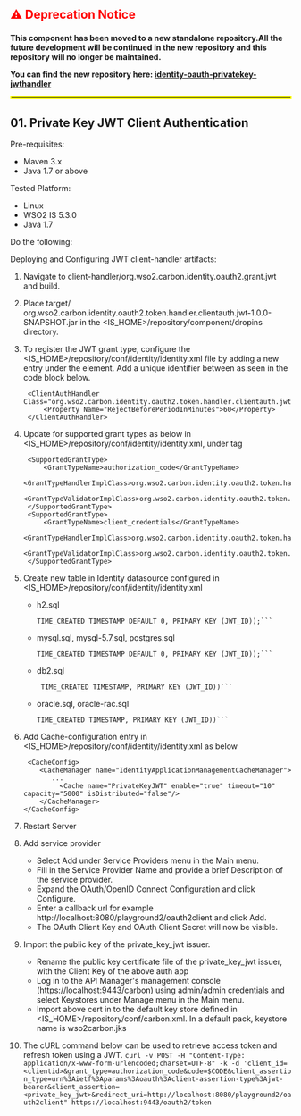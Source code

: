 ## <p style="color: red; font-weight: bold;">⚠️ Deprecation Notice </p>

**This component has been moved to a new standalone repository.All the future development will be
continued in the new repository and this repository will no longer be maintained.**

**You can find the new repository here: [identity-oauth-privatekey-jwthandler](https://github.com/wso2-extensions/identity-oauth-privatekey-jwthandler)**


<hr style="border: 2px solid yellow;" />

## 01. Private Key JWT Client Authentication 

Pre-requisites:

- Maven 3.x
- Java 1.7 or above

Tested Platform:

- Linux
- WSO2 IS 5.3.0
- Java 1.7

Do the following:

Deploying and Configuring JWT client-handler artifacts:
1. Navigate to client-handler/org.wso2.carbon.identity.oauth2.grant.jwt and build.

2. Place target/
org.wso2.carbon.identity.oauth2.token.handler.clientauth.jwt-1.0.0-SNAPSHOT.jar in the <IS_HOME>/repository/component/dropins directory.

3. To register the JWT grant type, configure the <IS_HOME>/repository/conf/identity/identity.xml file by adding a new entry under the <OAuth><ClientAuthHandlers> element. Add a unique <ClientAuthHandler> identifier between as seen in the code block below.

        <ClientAuthHandler Class="org.wso2.carbon.identity.oauth2.token.handler.clientauth.jwt.PrivateKeyJWTClientAuthHandler">
            <Property Name="RejectBeforePeriodInMinutes">60</Property>
        </ClientAuthHandler>
            
4. Update <GrantTypeValidatorImplClass> for supported grant types as below in <IS_HOME>/repository/conf/identity/identity.xml, under <SupportedGrantTypes> tag

        <SupportedGrantType>
            <GrantTypeName>authorization_code</GrantTypeName>
            <GrantTypeHandlerImplClass>org.wso2.carbon.identity.oauth2.token.handlers.grant.AuthorizationCodeGrantHandler</GrantTypeHandlerImplClass>
            <GrantTypeValidatorImplClass>org.wso2.carbon.identity.oauth2.token.handler.clientauth.jwt.validator.grant.JWTAuthorizationCodeGrantValidator</GrantTypeValidatorImplClass>
        </SupportedGrantType>
        <SupportedGrantType>
            <GrantTypeName>client_credentials</GrantTypeName>
            <GrantTypeHandlerImplClass>org.wso2.carbon.identity.oauth2.token.handlers.grant.ClientCredentialsGrantHandler</GrantTypeHandlerImplClass>
            <GrantTypeValidatorImplClass>org.wso2.carbon.identity.oauth2.token.handler.clientauth.jwt.validator.grant.JWTClientCredentialGrantValidator</GrantTypeValidatorImplClass>
        </SupportedGrantType>

5. Create new table in Identity datasource configured in <IS_HOME>/repository/conf/identity/identity.xml
   - h2.sql
       ```CREATE TABLE IF NOT EXISTS IDN_JWT_PRIVATE_KEY (JWT_ID VARCHAR(255), EXP_TIME TIMESTAMP DEFAULT 0,
       TIME_CREATED TIMESTAMP DEFAULT 0, PRIMARY KEY (JWT_ID));```
   - mysql.sql, mysql-5.7.sql, postgres.sql
       ```CREATE TABLE IF NOT EXISTS IDN_JWT_PRIVATE_KEY (JWT_ID VARCHAR(255), EXP_TIME TIMESTAMP DEFAULT 0,
       TIME_CREATED TIMESTAMP DEFAULT 0, PRIMARY KEY (JWT_ID));```

   - db2.sql
      ```CREATE TABLE IDN_JWT_PRIVATE_KEY (JWT_ID VARCHAR(255), EXP_TIME TIMESTAMP,
       TIME_CREATED TIMESTAMP, PRIMARY KEY (JWT_ID))```
   - oracle.sql, oracle-rac.sql
       ```CREATE TABLE IDN_JWT_PRIVATE_KEY (JWT_ID VARCHAR(255), EXP_TIME TIMESTAMP,
       TIME_CREATED TIMESTAMP, PRIMARY KEY (JWT_ID))```

6. Add Cache-configuration entry in <IS_HOME>/repository/conf/identity/identity.xml as below

        <CacheConfig>
           <CacheManager name="IdentityApplicationManagementCacheManager">
              ...
   	            <Cache name="PrivateKeyJWT" enable="true" timeout="10" capacity="5000" isDistributed="false"/>
           </CacheManager>
       </CacheConfig>
       
7. Restart Server
8. Add service provider
    - Select Add under Service Providers menu in the Main menu.
    - Fill in the Service Provider Name and provide a brief Description of the service provider.
    - Expand the OAuth/OpenID Connect Configuration and click Configure.
    - Enter a callback url for example http://localhost:8080/playground2/oauth2client and click Add.
    - The OAuth Client Key and OAuth Client Secret will now be visible.

9. Import the public key of the private_key_jwt issuer.
    - Rename the public key certificate file of the private_key_jwt issuer, with the Client Key of the above auth app
    - Log in to the API Manager's management console (https://localhost:9443/carbon) using admin/admin credentials and select Keystores under Manage menu in the Main menu.
    - Import above cert in to the default key store defined in <IS_HOME>/repository/conf/carbon.xml. In a default pack, keystore name is wso2carbon.jks

10. The cURL command below can be used to retrieve access token and refresh token using a JWT.
    ```curl -v POST -H "Content-Type: application/x-www-form-urlencoded;charset=UTF-8" -k -d 'client_id=<clientid>&grant_type=authorization_code&code=$CODE&client_assertion_type=urn%3Aietf%3Aparams%3Aoauth%3Aclient-assertion-type%3Ajwt-bearer&client_assertion=<private_key_jwt>&redirect_uri=http://localhost:8080/playground2/oauth2client" https://localhost:9443/oauth2/token```
